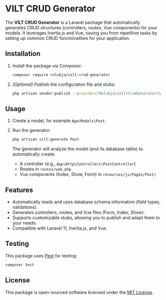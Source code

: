 # VILT CRUD Generator

The **VILT CRUD Generator** is a Laravel package that automatically generates CRUD structures (controllers, routes, Vue components) for your models. It leverages Inertia.js and Vue, saving you from repetitive tasks by setting up common CRUD functionalities for your application.

## Installation

1. Install the package via Composer:

   ```bash
   composer require rolukja/vilt-crud-generator
   ```

2. *(Optional)* Publish the configuration file and stubs:

   ```bash
   php artisan vendor:publish --provider="Rolukja\\ViltCrudGenerator\\Providers\\ViltCrudGeneratorServiceProvider"
   ```

## Usage

1. Create a model, for example `App\Models\Post`.
2. Run the generator:

   ```bash
   php artisan vilt:generate Post
   ```

   The generator will analyze the model (and its database table) to automatically create:
    - A controller (e.g., `App\Http\Controllers\PostController`)
    - Routes in `routes/web.php`
    - Vue components (Index, Show, Form) in `resources/js/Pages/Post/`

## Features

- Automatically reads and uses database schema information (field types, validations).
- Generates controllers, routes, and Vue files (Form, Index, Show).
- Supports customizable stubs, allowing you to publish and adapt them to your needs.
- Compatible with Laravel 11, Inertia.js, and Vue.

## Testing

This package uses [Pest](https://pestphp.com/) for testing:

```bash
composer test
```

## License

This package is open-sourced software licensed under the [MIT License](LICENSE).

